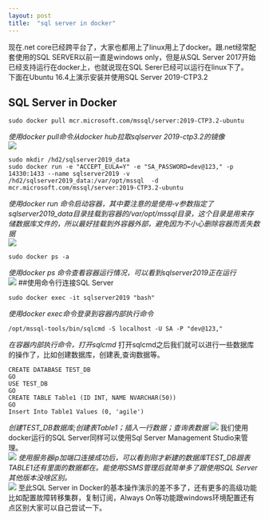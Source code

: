 ```yaml
---
layout: post
title:  "sql server in docker"
---
```

现在.net core已经跨平台了，大家也都用上了linux用上了docker。跟.net经常配套使用的SQL SERVER以前一直是windows only，但是从SQL Server 2017开始已经支持运行在docker上，也就说现在SQL Serer已经可以运行在linux下了。   
下面在Ubuntu 16.4上演示安装并使用SQL Server 2019-CTP3.2
## SQL Server in Docker
```
sudo docker pull mcr.microsoft.com/mssql/server:2019-CTP3.2-ubuntu
```
*使用docker pull命令从docker hub拉取sqlserver 2019-ctp3.2的镜像*   
![](http://images.cnblogs.com/cnblogs_com/kklldog/1401672/o_QQ%E6%88%AA%E5%9B%BE20190725235741.png) 
```
sudo mkdir /hd2/sqlserver2019_data
sudo docker run -e "ACCEPT_EULA=Y" -e "SA_PASSWORD=dev@123," -p 14330:1433 --name sqlserver2019 -v /hd2/sqlserver2019_data:/var/opt/mssql  -d mcr.microsoft.com/mssql/server:2019-CTP3.2-ubuntu
```
*使用docker run 命令启动容器，其中要注意的是使用-v参数指定了sqlserver2019_data目录挂载到容器的/var/opt/mssql目录，这个目录是用来存储数据库文件的，所以最好挂载到外容器外部，避免因为不小心删除容器而丢失数据*   
![](http://images.cnblogs.com/cnblogs_com/kklldog/1401672/o_QQ%E6%88%AA%E5%9B%BE20190726000058.png)
```
sudo docker ps -a
```
*使用docker ps 命令查看容器运行情况，可以看到sqlserver2019正在运行*   
![](http://images.cnblogs.com/cnblogs_com/kklldog/1401672/o_QQ%E6%88%AA%E5%9B%BE20190726000119.png)
##使用命令行连接SQL Server
```
sudo docker exec -it sqlserver2019 "bash"
```
*使用docker exec命令登录到容器内部执行命令*
```
/opt/mssql-tools/bin/sqlcmd -S localhost -U SA -P "dev@123,"
```
*在容器内部执行命令，打开sqlcmd*
打开sqlcmd之后我们就可以进行一些数据库的操作了，比如创建数据库，创建表,查询数据等。
```
CREATE DATABASE TEST_DB
GO
USE TEST_DB
GO
CREATE TABLE Table1 (ID INT, NAME NVARCHAR(50))
GO
Insert Into Table1 Values (0, 'agile')
```
*创建TEST_DB数据库;创建表Table1；插入一行数据；查询表数据*
![](http://images.cnblogs.com/cnblogs_com/kklldog/1401672/o_QQ%E6%88%AA%E5%9B%BE20190726004029.png)
我们使用docker运行的SQL Server同样可以使用Sql Server Management Studio来管理。  
![](http://images.cnblogs.com/cnblogs_com/kklldog/1401672/o_QQ%E6%88%AA%E5%9B%BE20190726000914.png) 
*使用服务器ip加端口连接成功后，可以看到刚才新建的数据库TEST_DB跟表TABLE1还有里面的数据都在。能使用SSMS管理后就简单多了跟使用SQL Server其他版本没啥区别。*   
![](http://images.cnblogs.com/cnblogs_com/kklldog/1401672/o_QQ%E6%88%AA%E5%9B%BE20190726004109.png) 
至此SQL Server in Docker的基本操作演示的差不多了，还有更多的高级功能比如配置故障转移集群，复制订阅，Always On等功能跟windows环境配置还有点区别大家可以自己尝试一下。
